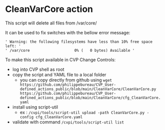 # CleanVarCore action

This script will delete all files from /var/core/

It can be used to fix switches with the bellow error message:

    ' Warning: the following filesystems have less than 10% free space left: '
    ' /var/core                    0% (   0 bytes) Available '

To make this script available in CVP Change Controls:

* log into CVP shell as root
* copy the script and YAML file to a local folder 
    * you can copy directly from github using `wget https://github.com/philippebureau/CVP_User-defined_actions_public/blob/main/CleanVarCore/CleanVarCore.py https://github.com/philippebureau/CVP_User-defined_actions_public/blob/main/CleanVarCore/cfg_CleanVarCore.yaml`
* install using script-util 
    * ex : `/cvpi/tools/script-util upload -path CleanVarCore.py -config cfg_CleanVarCore.yaml`
* validate with command `/cvpi/tools/script-util list`